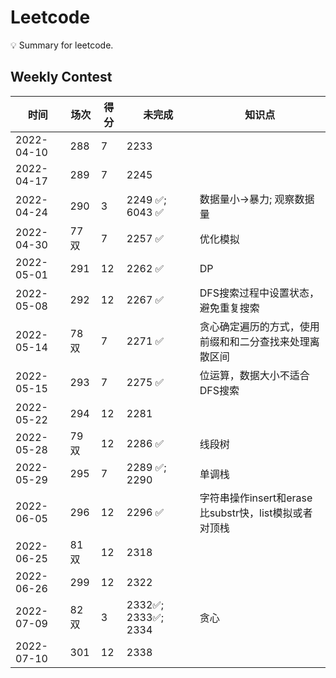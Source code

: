 # Leetcode
💡 Summary for leetcode.

## Weekly Contest

| 时间 | 场次 | 得分 | 未完成 | 知识点 |
| ---- | ---- | ---- | ---- | ---- |
| 2022-04-10 | 288 | 7 | 2233 | |
| 2022-04-17 | 289 | 7 | 2245 | |
| 2022-04-24 | 290 | 3 | 2249 ✅; 6043 ✅| 数据量小->暴力; 观察数据量 |
| 2022-04-30 | 77双 | 7 | 2257 ✅ |优化模拟|
| 2022-05-01 | 291 | 12 | 2262 ✅ | DP |
| 2022-05-08 | 292 | 12 | 2267 ✅ | DFS搜索过程中设置状态，避免重复搜索 |
| 2022-05-14 | 78双 | 7 | 2271 ✅ | 贪心确定遍历的方式，使用前缀和和二分查找来处理离散区间 |
| 2022-05-15 | 293 | 7 | 2275 ✅ | 位运算，数据大小不适合DFS搜索 |
| 2022-05-22 | 294 | 12 | 2281 | |
| 2022-05-28 | 79双 | 12 | 2286 ✅ | 线段树  |
| 2022-05-29 | 295 | 7 | 2289 ✅; 2290  | 单调栈 |
| 2022-06-05 | 296 | 12 | 2296 ✅ | 字符串操作insert和erase比substr快，list模拟或者对顶栈 |
| 2022-06-25 | 81双 | 12 | 2318 | |
| 2022-06-26 | 299 | 12 | 2322 | |
| 2022-07-09 | 82双 | 3 | 2332✅; 2333✅; 2334| 贪心|
| 2022-07-10 | 301 | 12 | 2338 | |  

 











